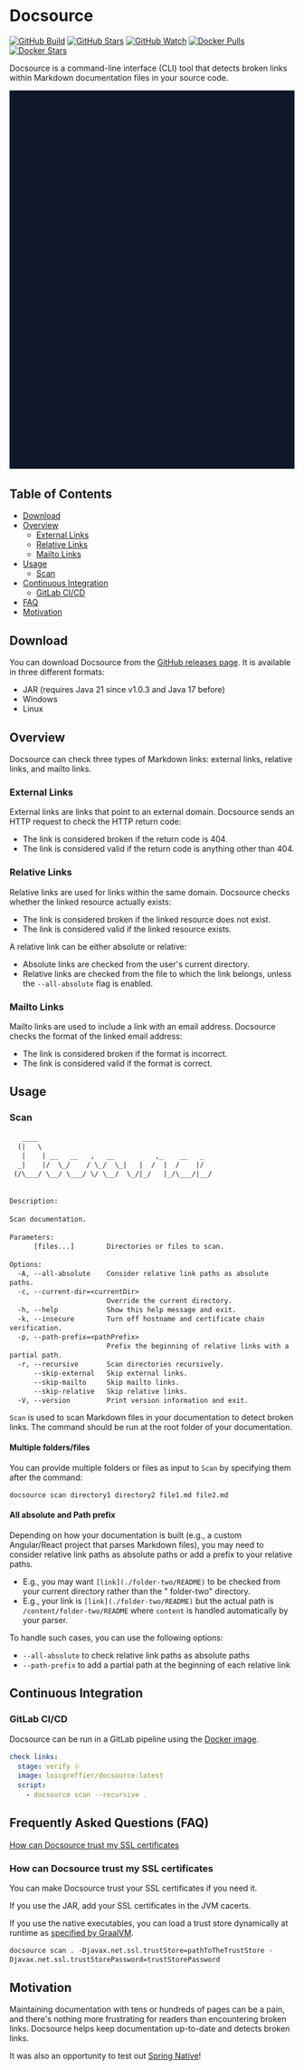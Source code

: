 # Docsource

[![GitHub Build](https://img.shields.io/github/actions/workflow/status/loicgreffier/docsource/continuous_integration.yml?branch=main&logo=github&style=for-the-badge)](https://github.com/loicgreffier/docsource/actions/workflows/continuous_integration.yml)
[![GitHub Stars](https://img.shields.io/github/stars/loicgreffier/docsource?logo=github&style=for-the-badge)](https://github.com/loicgreffier/docsource)
[![GitHub Watch](https://img.shields.io/github/watchers/loicgreffier/docsource?logo=github&style=for-the-badge)](https://github.com/loicgreffier/docsource)
[![Docker Pulls](https://img.shields.io/docker/pulls/loicgreffier/docsource?label=Pulls&logo=docker&style=for-the-badge)](https://hub.docker.com/r/loicgreffier/docsource/tags)
[![Docker Stars](https://img.shields.io/docker/stars/loicgreffier/docsource?label=Stars&logo=docker&style=for-the-badge)](https://hub.docker.com/r/loicgreffier/docsource)

Docsource is a command-line interface (CLI) tool that detects broken links within Markdown documentation files in your
source code.

![](.readme/demo.gif)

## Table of Contents

* [Download](#download)
* [Overview](#overview)
    * [External Links](#external-links)
    * [Relative Links](#relative-links)
    * [Mailto Links](#mailto-links)
* [Usage](#usage)
    * [Scan](#scan)
* [Continuous Integration](#continuous-integration)
    * [GitLab CI/CD](#gitlab-cicd)
* [FAQ](#frequently-asked-questions-faq)
* [Motivation](#motivation)

## Download

You can download Docsource from the [GitHub releases page](https://github.com/loicgreffier/docsource/releases). It is
available in three different formats:

- JAR (requires Java 21 since v1.0.3 and Java 17 before)
- Windows
- Linux

## Overview

Docsource can check three types of Markdown links: external links, relative links, and mailto links.

### External Links

External links are links that point to an external domain. Docsource sends an HTTP request to check the HTTP return
code:

- The link is considered broken if the return code is 404.
- The link is considered valid if the return code is anything other than 404.

### Relative Links

Relative links are used for links within the same domain. Docsource checks whether the linked resource actually exists:

- The link is considered broken if the linked resource does not exist.
- The link is considered valid if the linked resource exists.

A relative link can be either absolute or relative:

- Absolute links are checked from the user's current directory.
- Relative links are checked from the file to which the link belongs, unless the `--all-absolute` flag is enabled.

### Mailto Links

Mailto links are used to include a link with an email address. Docsource checks the format of the linked email address:

- The link is considered broken if the format is incorrect.
- The link is considered valid if the format is correct.

## Usage

### Scan

```console
   ____
  (|   \
   |    | __   __   ,   __          ,_    __   _
  _|    |/  \_/    / \_/  \_|   |  /  |  /    |/
 (/\___/ \__/ \___/ \/ \__/  \_/|_/   |_/\___/|__/


Description:

Scan documentation.

Parameters:
      [files...]        Directories or files to scan.

Options:
  -A, --all-absolute    Consider relative link paths as absolute paths.
  -c, --current-dir=<currentDir>
                        Override the current directory.
  -h, --help            Show this help message and exit.
  -k, --insecure        Turn off hostname and certificate chain verification.
  -p, --path-prefix=<pathPrefix>
                        Prefix the beginning of relative links with a partial path.
  -r, --recursive       Scan directories recursively.
      --skip-external   Skip external links.
      --skip-mailto     Skip mailto links.
      --skip-relative   Skip relative links.
  -V, --version         Print version information and exit.
```

`Scan` is used to scan Markdown files in your documentation to detect broken links. The command should be run at the
root folder of your documentation.

#### Multiple folders/files

You can provide multiple folders or files as input to `Scan` by specifying them after the command:

```console
docsource scan directory1 directory2 file1.md file2.md
```

#### All absolute and Path prefix

Depending on how your documentation is built (e.g., a custom Angular/React project that parses Markdown files), you may
need to consider relative link paths as absolute paths or add a prefix to your relative paths.

- E.g., you may want `[link](./folder-two/README)` to be checked from your current directory rather than the "
  folder-two" directory.
- E.g., your link is `[link](./folder-two/README)` but the actual path is `/content/folder-two/README` where `content`
  is handled automatically by your parser.

To handle such cases, you can use the following options:

- `--all-absolute` to check relative link paths as absolute paths
- `--path-prefix` to add a partial path at the beginning of each relative link

## Continuous Integration

### GitLab CI/CD

Docsource can be run in a GitLab pipeline using the [Docker image](https://hub.docker.com/r/loicgreffier/docsource).

```yaml
check links:
  stage: verify 🩺
  image: loicgreffier/docsource:latest
  script:
    - docsource scan --recursive .
```

## Frequently Asked Questions (FAQ)

[How can Docsource trust my SSL certificates](#how-can-docsource-trust-my-ssl-certificates)

### How can Docsource trust my SSL certificates

You can make Docsource trust your SSL certificates if you need it.

If you use the JAR, add your SSL certificates in the JVM cacerts.

If you use the native executables, you can load a trust store dynamically at runtime
as [specified by GraalVM](https://www.graalvm.org/22.1/reference-manual/native-image/CertificateManagement/).

```console
docsource scan . -Djavax.net.ssl.trustStore=pathToTheTrustStore -Djavax.net.ssl.trustStorePassword=trustStorePassword
```

## Motivation

Maintaining documentation with tens or hundreds of pages can be a pain, and there's nothing more frustrating for readers
than encountering broken links. Docsource helps keep documentation up-to-date and detects broken links.

It was also an opportunity to test
out [Spring Native](https://docs.spring.io/spring-native/docs/current/reference/htmlsingle/)!
